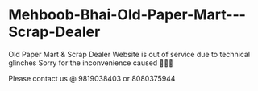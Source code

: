 # Mehboob-Bhai-Old-Paper-Mart---Scrap-Dealer
Old Paper Mart &amp; Scrap Dealer
Website is out of service due to technical glinches
Sorry for the inconvenience caused 🙏🙏🙏

Please contact us @ 9819038403 or 8080375944
